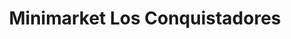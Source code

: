 ---
title: "Minimarket Los Conquistadores"
url: /valdivia/minimarket-los-conquistadores/
shop: comodidad
---